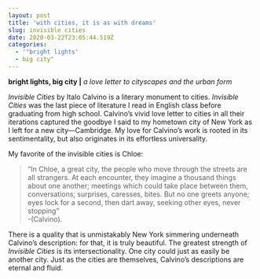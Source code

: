 ```yaml
---
layout: post
title: 'with cities, it is as with dreams'
slug: invisible cities
date: 2020-03-22T23:05:44.519Z
categories:
  - '"bright lights'
  - big city"
---
```

**bright lights, big city |** *a love letter to cityscapes and the urban form*

*Invisible Cities* by Italo Calvino is a literary monument to cities. *Invisible Cities* was the last piece of literature I read in English class before graduating from high school. Calvino’s vivid love letter to cities in all their iterations captured the goodbye I said to my hometown city of New York as I left for a new city—Cambridge. My love for Calvino’s work is rooted in its sentimentality, but also originates in its effortless universality. 

My favorite of the invisible cities is Chloe: 

> “In Chloe, a great city, the people who move through the streets are all strangers. At each encounter, they imagine a thousand things about one another; meetings which could take place between them, conversations, surprises, caresses, bites. But no one greets anyone; eyes lock for a second, then dart away, seeking other eyes, never stopping”\
> -(Calvino). 

There is a quality that is unmistakably New York simmering underneath Calvino’s description: for that, it is truly beautiful. The greatest strength of *Invisible Cities* is its intersectionality. One city could just as easily be another city. Just as the cities are themselves, Calvino’s descriptions are eternal and fluid.